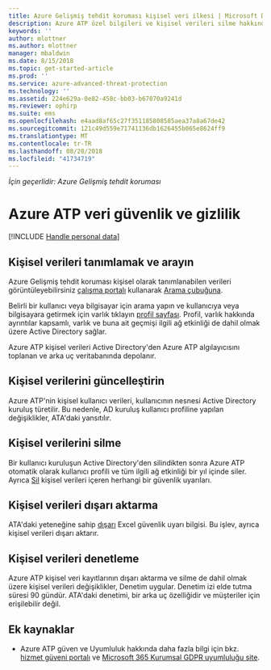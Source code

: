 ```yaml
---
title: Azure Gelişmiş tehdit koruması kişisel veri ilkesi | Microsoft Docs
description: Azure ATP özel bilgileri ve kişisel verileri silme hakkında daha fazla bilgi için bağlantılar sağlar.
keywords: ''
author: mlottner
ms.author: mlottner
manager: mbaldwin
ms.date: 8/15/2018
ms.topic: get-started-article
ms.prod: ''
ms.service: azure-advanced-threat-protection
ms.technology: ''
ms.assetid: 224e629a-0e82-458c-bb03-b67070a9241d
ms.reviewer: ophirp
ms.suite: ems
ms.openlocfilehash: e4aad8af65c27f351185808585aea37a8a67de42
ms.sourcegitcommit: 121c49d559e71741136db1626455b065e8624ff9
ms.translationtype: MT
ms.contentlocale: tr-TR
ms.lasthandoff: 08/20/2018
ms.locfileid: "41734719"
---
```

*İçin geçerlidir: Azure Gelişmiş tehdit koruması*

# <a name="azure-atp-data-security-and-privacy"></a>Azure ATP veri güvenlik ve gizlilik

[!INCLUDE [Handle personal data](../includes/gdpr-intro-sentence.md)]

## <a name="search-for-and-identify-personal-data"></a>Kişisel verileri tanımlamak ve arayın 

Azure Gelişmiş tehdit koruması kişisel olarak tanımlanabilen verileri görüntüleyebilirsiniz [çalışma portalı](workspace-portal.md) kullanarak [Arama çubuğuna](workspace-portal.md#search-bar). 

Belirli bir kullanıcı veya bilgisayar için arama yapın ve kullanıcıya veya bilgisayara getirmek için varlık tıklayın [profil sayfası](entity-profiles.md). Profil, varlık hakkında ayrıntılar kapsamlı, varlık ve buna ait geçmişi ilgili ağ etkinliği de dahil olmak üzere Active Directory sağlar.

Azure ATP kişisel verileri Active Directory'den Azure ATP algılayıcısını toplanan ve arka uç veritabanında depolanır.

## <a name="update-personal-data"></a>Kişisel verilerini güncelleştirin 

Azure ATP'nin kişisel kullanıcı verileri, kullanıcının nesnesi Active Directory kuruluş türetilir. Bu nedenle, AD kuruluş kullanıcı profiline yapılan değişiklikler, ATA'daki yansıtılır.


## <a name="delete-personal-data"></a>Kişisel verilerini silme 

Bir kullanıcı kuruluşun Active Directory'den silindikten sonra Azure ATP otomatik olarak kullanıcı profili ve tüm ilgili ağ etkinliği bir yıl içinde siler. Ayrıca [Sil](working-with-suspicious-activities.md#review-suspicious-activities-on-the-attack-time-line) kişisel verileri içeren herhangi bir güvenlik uyarıları. 

## <a name="export-personal-data"></a>Kişisel verileri dışarı aktarma 

ATA'daki yeteneğine sahip [dışarı](working-with-suspicious-activities.md#review-suspicious-activities-on-the-attack-time-line) Excel güvenlik uyarı bilgisi. Bu işlev, ayrıca kişisel verileri dışarı aktarır. 
 
## <a name="audit-personal-data"></a>Kişisel verileri denetleme

Azure ATP kişisel veri kayıtlarının dışarı aktarma ve silme de dahil olmak üzere kişisel verileri değişiklikler, Denetim uygular. Denetim izi elde tutma süresi 90 gündür. ATA'daki denetimi, bir arka uç özelliğidir ve müşteriler için erişilebilir değil.
 
## <a name="additional-resources"></a>Ek kaynaklar

- Azure ATP güven ve Uyumluluk hakkında daha fazla bilgi için bkz. [hizmet güveni portalı](https://servicetrust.microsoft.com/ViewPage/GDPRGetStarted) ve [Microsoft 365 Kurumsal GDPR uyumluluğu site](https://docs.microsoft.com/microsoft-365/compliance/compliance-solutions-overview).
